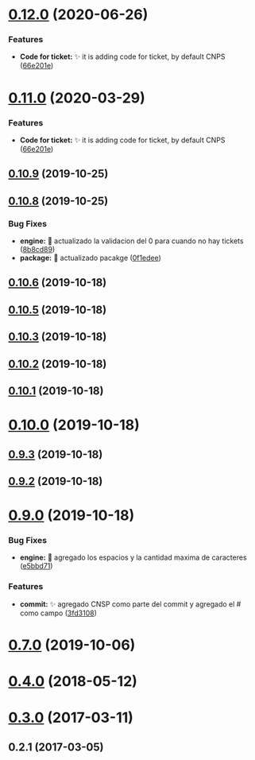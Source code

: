 # [0.12.0](https://github.com/rsurjano/emoji-cz/compare/v0.10.9...v0.12.0) (2020-06-26)


### Features

* **Code for ticket:** ✨ it is adding code for ticket, by default CNPS ([66e201e](https://github.com/rsurjano/emoji-cz/commit/66e201e6ba9eefe3a20cd119981a662566829720))



# [0.11.0](https://github.com/rsurjano/emoji-cz/compare/v0.10.9...v0.11.0) (2020-03-29)


### Features

* **Code for ticket:** ✨ it is adding code for ticket, by default CNPS ([66e201e](https://github.com/rsurjano/emoji-cz/commit/66e201e6ba9eefe3a20cd119981a662566829720))



## [0.10.9](https://github.com/rsurjano/emoji-cz/compare/v0.10.8...v0.10.9) (2019-10-25)



## [0.10.8](https://github.com/rsurjano/emoji-cz/compare/v0.10.6...v0.10.8) (2019-10-25)


### Bug Fixes

* **engine:** 🐛 actualizado la validacion del 0 para cuando no hay tickets ([8b8cd89](https://github.com/rsurjano/emoji-cz/commit/8b8cd89f6603cd9c9ba10e142126df40cb91d721))
* **package:** 🐛 actualizado pacakge ([0f1edee](https://github.com/rsurjano/emoji-cz/commit/0f1edee6b7252df2b702048575978fe071214377))



## [0.10.6](https://github.com/rsurjano/emoji-cz/compare/v0.10.5...v0.10.6) (2019-10-18)



## [0.10.5](https://github.com/rsurjano/emoji-cz/compare/v0.10.3...v0.10.5) (2019-10-18)



## [0.10.3](https://github.com/rsurjano/emoji-cz/compare/v0.10.2...v0.10.3) (2019-10-18)



## [0.10.2](https://github.com/rsurjano/emoji-cz/compare/v0.10.1...v0.10.2) (2019-10-18)



## [0.10.1](https://github.com/rsurjano/emoji-cz/compare/v0.10.0...v0.10.1) (2019-10-18)



# [0.10.0](https://github.com/rsurjano/emoji-cz/compare/v0.9.3...v0.10.0) (2019-10-18)



## [0.9.3](https://github.com/rsurjano/emoji-cz/compare/v0.9.2...v0.9.3) (2019-10-18)



## [0.9.2](https://github.com/rsurjano/emoji-cz/compare/v0.9.0...v0.9.2) (2019-10-18)



# [0.9.0](https://github.com/rsurjano/emoji-cz/compare/v0.7.0...v0.9.0) (2019-10-18)


### Bug Fixes

* **engine:** 🐛 agregado los espacios y la cantidad maxima de caracteres ([e5bbd71](https://github.com/rsurjano/emoji-cz/commit/e5bbd71cf9db6d4cb14c9cec012cb08b0795ac6f))


### Features

* **commit:** ✨ agregado CNSP como parte del commit y agregado el # como campo ([3fd3108](https://github.com/rsurjano/emoji-cz/commit/3fd31080078e19d761351f047a6e0820c7b8bb20))



# [0.7.0](https://github.com/rsurjano/emoji-cz/compare/v0.4.0...v0.7.0) (2019-10-06)



# [0.4.0](https://github.com/rsurjano/emoji-cz/compare/v0.3.0...v0.4.0) (2018-05-12)



# [0.3.0](https://github.com/rsurjano/emoji-cz/compare/v0.2.1...v0.3.0) (2017-03-11)



## 0.2.1 (2017-03-05)




